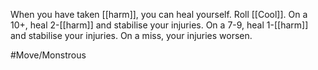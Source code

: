 When you have taken [[harm]], you can heal yourself. Roll [[Cool]]. On a 10+, heal 2-[[harm]] and stabilise your injuries. On a 7-9, heal 1-[[harm]] and stabilise your injuries. On a miss, your injuries worsen.

 #Move/Monstrous 